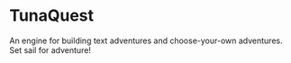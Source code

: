 TunaQuest
=========

An engine for building text adventures and choose-your-own adventures. Set sail
for adventure!


